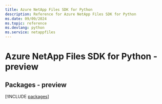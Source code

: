 ```yaml
---
title: Azure NetApp Files SDK for Python
description: Reference for Azure NetApp Files SDK for Python
ms.date: 09/09/2024
ms.topic: reference
ms.devlang: python
ms.service: netappfiles
---
```

# Azure NetApp Files SDK for Python - preview
## Packages - preview
[!INCLUDE [packages](netapp-files-index.md)]